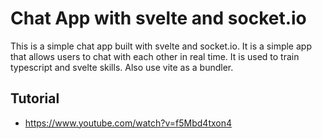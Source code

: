 # Chat App with svelte and socket.io

This is a simple chat app built with svelte and socket.io. It is a simple app that allows users to chat with each other in real time. It is used to train typescript and svelte skills. Also use vite as a bundler.

## Tutorial

-   https://www.youtube.com/watch?v=f5Mbd4txon4

